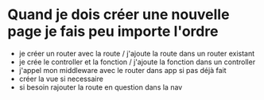 # Quand je dois créer une nouvelle page je fais peu importe l'ordre

- je créer un router avec la route / j'ajoute la route dans un router existant
- je crée le controller et la fonction / j'ajoute la fonction dans un controller
- j'appel mon middleware avec le router dans app si pas déjà fait
- créer la vue si necessaire
- si besoin rajouter la route en question dans la nav